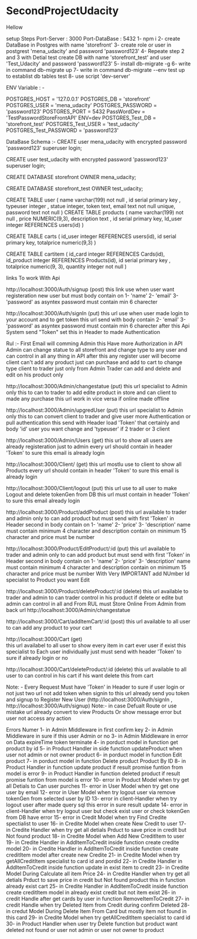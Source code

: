 # SecondProjectUdacity
Hellow 



setup Steps
Port-Server : 3000      Port-DataBase : 5432
1- npm i
2- create DataBase in Postgres with name 'storefront'
3- create role or user in postgrest 'mena_udacity' and password 'password123'
4- Repeate step 2 and 3 with Detial test create DB with name 'storefront_test' and user 'Test_Udacity' and password 'password123'
5- install db-migrate -g 
6- write in command db-migrate up
7- write in command db-migrate --env test up to establist db tables test
8- use script 'dev-server'

ENV Variable : - 

POSTGRES_HOST = '127.0.0.1'
POSTGRES_DB = 'storefront'
POSTGRES_USER = 'mena_udacity'
POSTGRES_PASSWORD = 'password123'
POSTGRES_PORT = 5432
PassWordDev = 'TestPasswordStoreFrontAPI'
ENV=dev
POSTGRES_Test_DB = 'storefront_test'
POSTGRES_Test_USER = 'test_udacity'
POSTGRES_Test_PASSWORD = 'password123'

DataBase Schema :- 
CREATE user mena_udacity with encrypted password 'password123' superuser login;

CREATE user test_udacity with encrypted password 'password123' superuser login;

CREATE DATABASE storefront OWNER mena_udacity;

CREATE DATABASE storefront_test OWNER test_udacity;

CREATE TABLE user (
    name varchar(199) not null , 
    id serial primary key , 
    typeuser integer , 
    statue integer, 
    token text,
    email text not null unique,
    password text not null
)
CREATE TABLE products (
    name varchar(199) not null , 
    price NUMERIC(9,3), 
    description text ,
    id serial primary key, 
    Id_user integer REFERENCES users(id)
)

CREATE TABLE carts (
        id_user integer REFERENCES users(id),
        id serial primary key, 
        totalprice numeric(9,3)
)

CREATE TABLE cartitem (
        id_card integer REFERENCES Cards(id), 
    id_product integer REFERENCES Products(id),
    id serial primary key  , 
    totalprice numeric(9, 3),
    quantity integer not null
)

links To work With Api 

http://localhost:3000/Auth/signup   (post)
        this link use when user want registeration new user but must body contain on 1- 'name' 2- 'email' 3- 'password' as asyntex password must contain min 6 charecter 

http://localhost:3000/Auth/signIn   (put)
        this url use when user made login to your account and to get token this url send with body contain 2- 'email' 3- 'password' as asyntex password must contain min 6 charecter after this Api System send "Token" set this in Header to made Authentication


Rul :- First Email will comming Admin this Have more Authorization in API Admin can change statue  to all storefront and change type to any user and can control in all any thing in API after this any register user will become client can't add any product just can purchase and add to cart to change type client to trader just only from Admin Trader can add and delete and edit on his product only


http://localhost:3000/Admin/changestatue    (put)
        this url specialist to Admin only this to can to trader to add edite product in store and can client to made any purchase this url work in vice versa if online made offline 

http://localhost:3000/Admin/upgredUser      (put)
        this url specialist to Admin only this to can convert client to trader and give user more Authentication or pull authentication this send with Header load 'Token' that certainly and body 'id' user you want change and 'typeuser' if 2 trader or 3 client

http://localhost:3000/Admin/Users       (get)
        this url to show all users are already registeration just to admin every url should contain in header 'Token' to sure this email is already login

http://localhost:3000/Client/       (get)
        this url mostlu use to client to show all Products every url should contain in header 'Token' to sure this email is already login

http://localhost:3000/Client/logout     (put)
        this url use to all user to make Logout and delete tokenGen from DB this url must contain in header 'Token' to sure this email already login

http://localhost:3000/Product/addProduct    (post)
        this url available to trader and admin only to can add product but must send with first 'Token' in Header second in body contain on 1- 'name' 2- 'price' 3- 'description' name must contain minimum 4 character and description contain on minimum 15 character and price must be number 

http://localhost:3000/Product/EditProduct/:id      (put)
         this url available to trader and admin only to can add product but must send with first 'Token' in Header second in body contain on 1- 'name' 2- 'price' 3- 'description' name must contain minimum 4 character and description contain on minimum 15 character and price must be number With Very IMPORTANT add NUmber Id specialist to Product you want Edit

http://localhost:3000/Product/deleteProduct/:id      (delete) 
        this url available to trader and admin to can trader control in his product if delete or edite but admin can control in all and From RUL must Store Online From Admin from back url  http://localhost:3000/Admin/changestatue 

http://localhost:3000/Cart/addItemCart/:id      (post)
        this url available to all user to can add any product to your cart 

http://localhost:3000/Cart          (get)   
        this url availabel to all user to show every item in cart ever user if exist this specialist to Each user individually just must send with header 'Token' to sure if already login or no 

http://localhost:3000/Cart/deleteProduct/:id        (delete)
        this url available to all user to can control in his cart if his want delete this from cart

Note: - Every Request Must have 'Token' in Header to sure if user login or not just two url not add token when signin to this url already send you token and signup to Register New User (http://localhost:3000/Auth/signIn  ,  http://localhost:3000/Auth/signup)
Note:- in case Defualt Route or use mistake url already convert to view Products Or show message error  but user not access any action



Errors Numer
1- in Admin Middleware in first confirm key
2- in Admin Middleware in sure if this user Admin or no 
3- in Admin Middleware in error on Data expireTime token terminate
4- in porduct model in function get product by id
5- in Product Handler in side function updateProduct when user not admin or not owner product
6- in porduct model in function Edit product
7- in porduct model in function Delete product Product By ID
8- in Product Handler in function update product if result promise funtion from model is error
9- in Product Handler in function deleted product if result promise funtion from model is error
10- error in Product Model when try get all Detials to Can user purches 
11- error in User Model when try get one user by email
12- error in User Model when try logout user via remove tokenGen from selected user by ID 
13- error in client-Handler when try logout user after made query sql this error in sure result update
14- error in client-Handler when try logout user but check exist user or check tokenGen from DB have error
15- error in Credit Model when try Find Credite spectialist to user 
16- in Credite Model when create New Credit to user
17- in Credite Handler when try get all detials Prduct to save price in credit but Not found product
18- in Credite Model when Add New CreditItem to user
19- in Credite Handler in AddItemToCredit inside function create credite model 
20- in Credite Handler in AddItemToCredit inside function create creditItem model after create new Credite 
21- in Credite Model when try getAllCreditItem specialist to card id and pordid
22- in Credite Handler in AddItemToCredit inside function update in exist item to credit 
23- in Credite Model During Calculate all item Price 
24- in Credite Handler when try get all detials Prduct to save price in credit but Not found product this in function already exist cart
25- in Credite Handler in AddItemToCredit inside function create creditItem model in already exist credit but not item exist
26- in credit Handle after get cards by user in function RemoveItemToCredit
27- in credit Handle when try Deleted Item from Credit during confirm Deleted
28- in credut Model During Delete Item From Card but mostly item not found in this card
29- in Credite Model when try getAllCreditItem specialist to card id
30- in Product Handler when user try Delete function but product want deleted not found or user not admin or user not owner to product